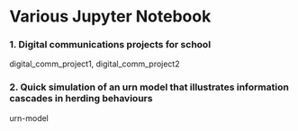 # Various Jupyter Notebook

### 1. Digital communications projects for school
digital_comm_project1, digital_comm_project2
### 2. Quick simulation of an urn model that illustrates information cascades in herding behaviours
urn-model
